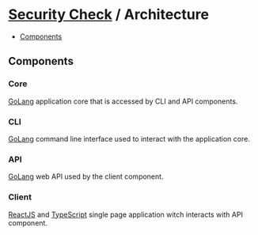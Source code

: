 # [Security Check](./README.md) / Architecture

-   [Components](#components)

## Components

### Core

[GoLang](https://golang.org/) application core that is accessed by CLI and API components.

### CLI

[GoLang](https://golang.org/) command line interface used to interact with the application core.

### API

[GoLang](https://golang.org/) web API used by the client component.

### Client

[ReactJS](https://reactjs.org/) and [TypeScript](https://www.typescriptlang.org/) single page application witch interacts with API component.

